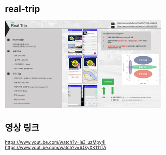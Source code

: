 # real-trip
![](https://github.com/yeon1216/android-real-trip/blob/master/real-trip.png?raw=true)

# 영상 링크
https://www.youtube.com/watch?v=Ie3_uzMpy4I
https://www.youtube.com/watch?v=64kyXK111TA
